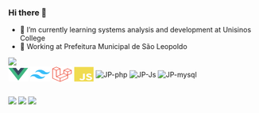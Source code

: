 ### Hi there 👋

- 🌱 I’m currently learning systems analysis and development at Unisinos College 
- 🔭 Working at Prefeitura Municipal de São Leopoldo

<picture>
<source 
  srcset="https://github-readme-stats.vercel.app/api?username=JoaoPedroMViana&show_icons=true&theme=dark"
  media="(prefers-color-scheme: dark)"
/>
<source
  srcset="https://github-readme-stats.vercel.app/api?username=JoaoPedroMViana&show_icons=true"
  media="(prefers-color-scheme: light), (prefers-color-scheme: no-preference)"
/>
<img src="https://github-readme-stats.vercel.app/api?username=JoaoPedroMViana&show_icons=true" />
</picture>

<div>
  <img align="center" alt="JP-HTML" height="30" width="40" src="https://raw.githubusercontent.com/devicons/devicon/master/icons/vuejs/vuejs-original.svg">
  <img align="center" alt="JP-CSS" height="30" width="40" src="https://raw.githubusercontent.com/devicons/devicon/master/icons/tailwindcss/tailwindcss-original.svg">
  <img align="center" alt="JP-Js" height="30" width="40" src="https://raw.githubusercontent.com/devicons/devicon/master/icons/laravel/laravel-original.svg">
  <img align="center" alt="JP-Js" height="30" width="40" src="https://raw.githubusercontent.com/devicons/devicon/master/icons/javascript/javascript-plain.svg">
  <img align="center" alt="JP-php" width="40" height="40" src="https://img.icons8.com/officel/30/php-logo.png"/>
  <img align="center" alt="JP-Js" width="48" height="48" src="https://img.icons8.com/color/48/java-coffee-cup-logo--v1.png"/>
  <img align="center" alt="JP-mysql"  width="48" height="48" src="https://img.icons8.com/color/48/mysql-logo.png"/>
</div>

  ##
  
  <div> 
  <a href="https://instagram.com/joao.pedro_05" target="_blank"><img src="https://img.shields.io/badge/-Instagram-%23E4405F?style=for-the-badge&logo=instagram&logoColor=white" target="_blank"></a> 
  <a href = "mailto:jpmeloviana738@gmail.com"><img src="https://img.shields.io/badge/-Gmail-%23333?style=for-the-badge&logo=gmail&logoColor=white" target="_blank"></a>
  <a href="https://www.linkedin.com/in/joão-pedro-melo-viana-184527254" target="_blank"><img src="https://img.shields.io/badge/-LinkedIn-%230077B5?style=for-the-badge&logo=linkedin&logoColor=white" target="_blank"></a> 
</div>



